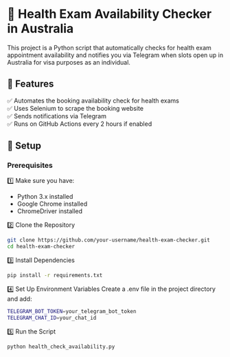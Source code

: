 # 🏥 Health Exam Availability Checker in Australia  
This project is a Python script that automatically checks for health exam appointment availability and notifies you via Telegram when slots open up in Australia for visa purposes as an individual.

## 🚀 Features  
✅ Automates the booking availability check for health exams  
✅ Uses Selenium to scrape the booking website  
✅ Sends notifications via Telegram  
✅ Runs on GitHub Actions every 2 hours if enabled  

## 📌 Setup  
### Prerequisites
1️⃣ Make sure you have:
- Python 3.x installed
- Google Chrome installed
- ChromeDriver installed  

2️⃣ Clone the Repository
```bash
git clone https://github.com/your-username/health-exam-checker.git
cd health-exam-checker
```

3️⃣ Install Dependencies
```bash
pip install -r requirements.txt
```

4️⃣ Set Up Environment Variables
Create a .env file in the project directory and add:
```sh
TELEGRAM_BOT_TOKEN=your_telegram_bot_token
TELEGRAM_CHAT_ID=your_chat_id
```

5️⃣ Run the Script
```bash
python health_check_availability.py
```


